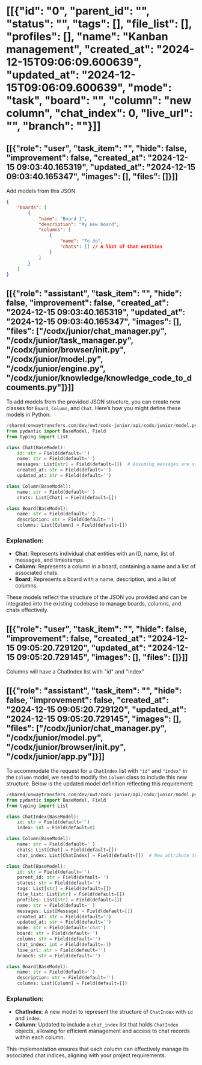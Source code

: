 # [[{"id": "0", "parent_id": "", "status": "", "tags": [], "file_list": [], "profiles": [], "name": "Kanban management", "created_at": "2024-12-15T09:06:09.600639", "updated_at": "2024-12-15T09:06:09.600639", "mode": "task", "board": "", "column": "new column", "chat_index": 0, "live_url": "", "branch": ""}]]
## [[{"role": "user", "task_item": "", "hide": false, "improvement": false, "created_at": "2024-12-15 09:03:40.165319", "updated_at": "2024-12-15 09:03:40.165347", "images": [], "files": []}]]
Add models from this JSON
```json
{
    "boards": [
        {
            "name": "Board 1",
            "description": "My new board",
            "columns": [
                {
                    "name": "To do",
                    "chats": [] // A list of Chat entities
                }
            ]
        }
    ]
}
```
## [[{"role": "assistant", "task_item": "", "hide": false, "improvement": false, "created_at": "2024-12-15 09:03:40.165319", "updated_at": "2024-12-15 09:03:40.165347", "images": [], "files": ["/codx/junior/chat_manager.py", "/codx/junior/task_manager.py", "/codx/junior/browser/__init__.py", "/codx/junior/model.py", "/codx/junior/engine.py", "/codx/junior/knowledge/knowledge_code_to_dcouments.py"]}]]
To add models from the provided JSON structure, you can create new classes for `Board`, `Column`, and `Chat`. Here’s how you might define these models in Python:

```python
/shared/onwaytransfers.com/dev/owt/codx-junior/api/codx/junior/model.py
from pydantic import BaseModel, Field
from typing import List

class Chat(BaseModel):
    id: str = Field(default='')
    name: str = Field(default='')
    messages: List[str] = Field(default=[])  # Assuming messages are strings for simplicity
    created_at: str = Field(default='')
    updated_at: str = Field(default='')

class Column(BaseModel):
    name: str = Field(default='')
    chats: List[Chat] = Field(default=[])

class Board(BaseModel):
    name: str = Field(default='')
    description: str = Field(default='')
    columns: List[Column] = Field(default=[])
```

### Explanation:
- **Chat**: Represents individual chat entities with an ID, name, list of messages, and timestamps.
- **Column**: Represents a column in a board, containing a name and a list of associated chats.
- **Board**: Represents a board with a name, description, and a list of columns.

These models reflect the structure of the JSON you provided and can be integrated into the existing codebase to manage boards, columns, and chats effectively.
## [[{"role": "user", "task_item": "", "hide": false, "improvement": false, "created_at": "2024-12-15 09:05:20.729120", "updated_at": "2024-12-15 09:05:20.729145", "images": [], "files": []}]]
Columns will have a ChatIndex list with "id" and "index"
## [[{"role": "assistant", "task_item": "", "hide": false, "improvement": false, "created_at": "2024-12-15 09:05:20.729120", "updated_at": "2024-12-15 09:05:20.729145", "images": [], "files": ["/codx/junior/chat_manager.py", "/codx/junior/model.py", "/codx/junior/browser/__init__.py", "/codx/junior/app.py"]}]]
To accommodate the request for a `ChatIndex` list with `"id"` and `"index"` in the `Column` model, we need to modify the `Column` class to include this new structure. Below is the updated model definition reflecting this requirement:

```python
/shared/onwaytransfers.com/dev/owt/codx-junior/api/codx/junior/model.py
from pydantic import BaseModel, Field
from typing import List

class ChatIndex(BaseModel):
    id: str = Field(default='')
    index: int = Field(default=0)

class Column(BaseModel):
    name: str = Field(default='')
    chats: List[Chat] = Field(default=[])
    chat_index: List[ChatIndex] = Field(default=[])  # New attribute to hold ChatIndex list

class Chat(BaseModel):
    id: str = Field(default='')
    parent_id: str = Field(default='')
    status: str = Field(default='')
    tags: List[str] = Field(default=[])
    file_list: List[str] = Field(default=[])
    profiles: List[str] = Field(default=[])
    name: str = Field(default='')
    messages: List[Message] = Field(default=[])
    created_at: str = Field(default='')
    updated_at: str = Field(default='')
    mode: str = Field(default='chat')
    board: str = Field(default='')
    column: str = Field(default='')
    chat_index: int = Field(default=-1)
    live_url: str = Field(default='')
    branch: str = Field(default='')

class Board(BaseModel):
    name: str = Field(default='')
    description: str = Field(default='')
    columns: List[Column] = Field(default=[])
```

### Explanation:
- **ChatIndex**: A new model to represent the structure of `ChatIndex` with `id` and `index`.
- **Column**: Updated to include a `chat_index` list that holds `ChatIndex` objects, allowing for efficient management and access to chat records within each column.

This implementation ensures that each column can effectively manage its associated chat indices, aligning with your project requirements.